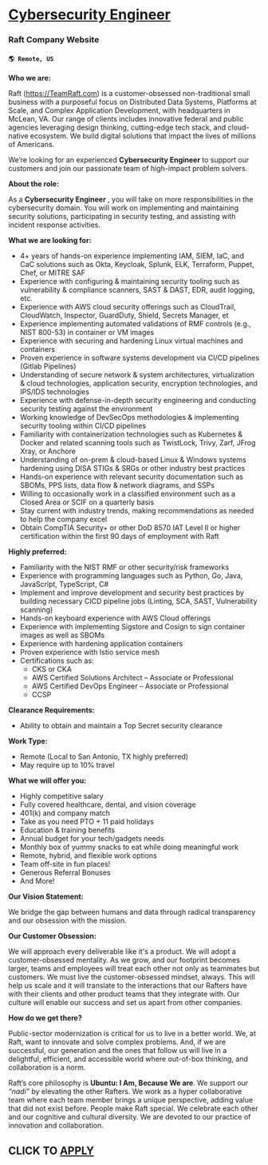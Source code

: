 # [Cybersecurity Engineer](https://www.remotewlb.com/apply/cybersecurity-engineer-110108)  
### Raft Company Website  
#### `🌎 Remote, US`  

**Who we are:**

Raft (https://TeamRaft.com) is a customer-obsessed non-traditional small business with a purposeful focus on Distributed Data Systems, Platforms at Scale, and Complex Application Development, with headquarters in McLean, VA. Our range of clients includes innovative federal and public agencies leveraging design thinking, cutting-edge tech stack, and cloud-native ecosystem. We build digital solutions that impact the lives of millions of Americans.

We’re looking for an experienced **Cybersecurity Engineer** to support our customers and join our passionate team of high-impact problem solvers.

**About the role:**

As a **Cybersecurity Engineer** , you will take on more responsibilities in the cybersecurity domain. You will work on implementing and maintaining security solutions, participating in security testing, and assisting with incident response activities.

**What we are looking for:**

  * 4+ years of hands-on experience implementing IAM, SIEM, IaC, and CaC solutions such as Okta, Keycloak, Splunk, ELK, Terraform, Puppet, Chef, or MITRE SAF
  * Experience with configuring & maintaining security tooling such as vulnerability & compliance scanners, SAST & DAST, EDR, audit logging, etc.
  * Experience with AWS cloud security offerings such as CloudTrail, CloudWatch, Inspector, GuardDuty, Shield, Secrets Manager, et
  * Experience implementing automated validations of RMF controls (e.g., NIST 800-53) in container or VM images
  * Experience with securing and hardening Linux virtual machines and containers
  * Proven experience in software systems development via CI/CD pipelines (Gitlab Pipelines)
  * Understanding of secure network & system architectures, virtualization & cloud technologies, application security, encryption technologies, and IPS/IDS technologies
  * Experience with defense-in-depth security engineering and conducting security testing against the environment
  * Working knowledge of DevSecOps methodologies & implementing security tooling within CI/CD pipelines
  * Familiarity with containerization technologies such as Kubernetes & Docker and related scanning tools such as TwistLock, Trivy, Zarf, JFrog Xray, or Anchore
  * Understanding of on-prem & cloud-based Linux & Windows systems hardening using DISA STIGs & SRGs or other industry best practices
  * Hands-on experience with relevant security documentation such as SBOMs, PPS lists, data flow & network diagrams, and SSPs
  * Willing to occasionally work in a classified environment such as a Closed Area or SCIF on a quarterly basis
  * Stay current with industry trends, making recommendations as needed to help the company excel
  * Obtain CompTIA Security+ or other DoD 8570 IAT Level II or higher certification within the first 90 days of employment with Raft

**Highly preferred:**

  * Familiarity with the NIST RMF or other security/risk frameworks
  * Experience with programming languages such as Python, Go, Java, JavaScript, TypeScript, C#
  * Implement and improve development and security best practices by building necessary CICD pipeline jobs (Linting, SCA, SAST, Vulnerability scanning)
  * Hands-on keyboard experience with AWS Cloud offerings
  * Experience with implementing Sigstore and Cosign to sign container images as well as SBOMs
  * Experience with hardening application containers
  * Proven experience with Istio service mesh
  * Certifications such as:
    * CKS or CKA
    * AWS Certified Solutions Architect – Associate or Professional
    * AWS Certified DevOps Engineer – Associate or Professional
    * CCSP

**Clearance Requirements:**

  * Ability to obtain and maintain a Top Secret security clearance

**Work Type:**

  * Remote (Local to San Antonio, TX highly preferred)
  * May require up to 10% travel

**What we will offer you:**

  * Highly competitive salary
  * Fully covered healthcare, dental, and vision coverage
  * 401(k) and company match
  * Take as you need PTO + 11 paid holidays
  * Education & training benefits
  * Annual budget for your tech/gadgets needs
  * Monthly box of yummy snacks to eat while doing meaningful work
  * Remote, hybrid, and flexible work options
  * Team off-site in fun places!
  * Generous Referral Bonuses
  * And More!

**Our Vision Statement:**

We bridge the gap between humans and data through radical transparency and our obsession with the mission.

**Our Customer Obsession:**

We will approach every deliverable like it's a product. We will adopt a customer-obsessed mentality. As we grow, and our footprint becomes larger, teams and employees will treat each other not only as teammates but customers. We must live the customer-obsessed mindset, always. This will help us scale and it will translate to the interactions that our Rafters have with their clients and other product teams that they integrate with. Our culture will enable our success and set us apart from other companies.

**How do we get there?**

Public-sector modernization is critical for us to live in a better world. We, at Raft, want to innovate and solve complex problems. And, if we are successful, our generation and the ones that follow us will live in a delightful, efficient, and accessible world where out-of-box thinking, and collaboration is a norm.

Raft’s core philosophy is **Ubuntu: I Am, Because We are**. We support our _“nadi”_ by elevating the other Rafters. We work as a hyper collaborative team where each team member brings a unique perspective, adding value that did not exist before. People make Raft special. We celebrate each other and our cognitive and cultural diversity. We are devoted to our practice of innovation and collaboration.

  
## CLICK TO [APPLY](https://www.remotewlb.com/apply/cybersecurity-engineer-110108)

